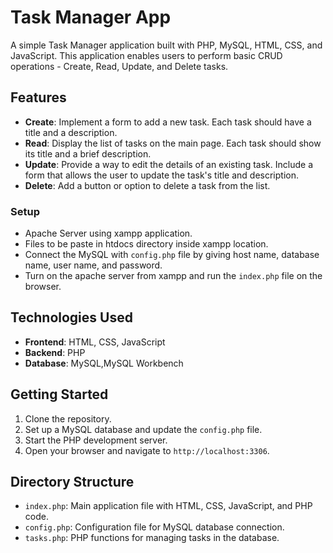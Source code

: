 # Task Manager App

A simple Task Manager application built with PHP, MySQL, HTML, CSS, and JavaScript. This application enables users to perform basic CRUD operations - Create, Read, Update, and Delete tasks.

## Features
- **Create**: Implement a form to add a new task. Each task should have a title and a description.
- **Read**: Display the list of tasks on the main page. Each task should show its title and a brief description.
- **Update**: Provide a way to edit the details of an existing task. Include a form that allows the user to update the task's title and description.
- **Delete**: Add a button or option to delete a task from the list.

### Setup
 - Apache Server using xampp application.
 - Files to be paste in htdocs directory inside xampp location.
 - Connect the MySQL with `config.php` file by giving host name, database name, user name, and password.
 - Turn on the apache server from xampp and run the `index.php` file on the browser. 

## Technologies Used
- **Frontend**: HTML, CSS, JavaScript
- **Backend**: PHP
- **Database**: MySQL,MySQL Workbench

## Getting Started
1. Clone the repository.
2. Set up a MySQL database and update the `config.php` file.
3. Start the PHP development server.
4. Open your browser and navigate to `http://localhost:3306`.

## Directory Structure
- `index.php`: Main application file with HTML, CSS, JavaScript, and PHP code.
- `config.php`: Configuration file for MySQL database connection.
- `tasks.php`: PHP functions for managing tasks in the database.

